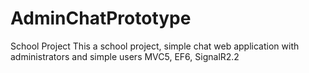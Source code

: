 # AdminChatPrototype
School Project
This a school project, simple chat web application with administrators and simple users
MVC5, EF6, SignalR2.2
